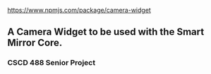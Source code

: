 https://www.npmjs.com/package/camera-widget

## A Camera Widget to be used with the Smart Mirror Core.

### CSCD 488 Senior Project
